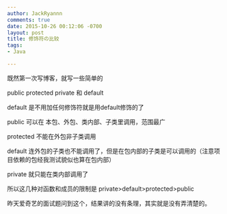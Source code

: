 ```yaml
---
author: JackRyannn
comments: true
date: 2015-10-26 00:12:06 -0700
layout: post
title: 修饰符の比较
tags:
- Java

---
```


既然第一次写博客，就写一些简单的

public protected private 和 default

default 是不用加任何修饰符就是用default修饰的了

public 可以在 本包、外包、类内部、子类里调用，范围最广

protected 不能在外包非子类调用

default 连外包的子类也不能调用了，但是在包内部的子类是可以调用的（注意项目依赖的包经我测试貌似也算在包内部）

private 就只能在类内部调用了

所以这几种对函数和成员的限制是 private>default>protected>public

昨天爱奇艺的面试题问到这个，结果讲的没有条理，其实就是没有弄清楚的。
